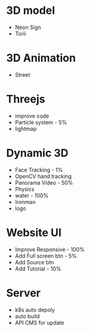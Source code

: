# 3D model
- Neon Sign
- Torii

# 3D Animation
- Street

# Threejs
- improve code
- Particle system - 5%
- lightmap

# Dynamic 3D
- Face Tracking - 1%
- OpenCV hand tracking
- Panorama Video - 50%
- Physics
- water - 100%
- Ironman
- logo

# Website UI
- Improve Responsive - 100%
- Add Full screen btn - 5%
- Add Source btn
- Add Tutorial - 10%

# Server
- k8s auto depoly
- auto build
- API CMS for update